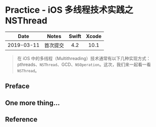 # Practice - iOS 多线程技术实践之 NSThread

| Date | Notes | Swift | Xcode |
|:-----:|:-----:|:-----:|:-----:|
| 2019-03-11 | 首次提交 | 4.2 | 10.1 |

> 在 iOS 中的多线程（Multithreading）技术通常有以下几种实现方式：pthreads、`NSThread`、GCD、`NSOperation`。这次，我们来一起看一看 `NSThread`。

## Preface

## One more thing...

## Reference
